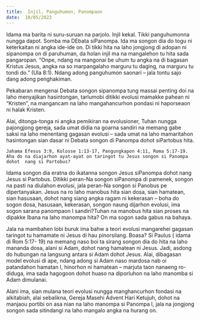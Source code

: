 ```yaml
---
title:  Injil, Panguhumon, Panompaon
date:  10/05/2023
---
```


Idama  ma  barita ni suru-suruan  na parjolo. Injil kekal. Tikki panguhumonna nungga dapot. Somba ma DEbata siPanompa. Ida ma songon dia do togu ni keterkaitan  ni angka  ide-ide  on. Di tikki  hita na laho jongjong di adopan ni sipanompa on di paruhuman,  da holan  injil ma na mangalehon  tu hita sada  pangaropan. “Onpe, ndang na mangonai be uhum tu angka na di bagasan Kristus Jesus, angka na so marpangalaho marguru tu daging, na marguru tu tondi do.” (Ula 8:1). Ndang  adong  panguhumon  saonari – jala tontu  sajo  dang  adong  penghakiman.

Pekabaran mengenai Debata  songon  sipanompa tung  massai  penting  doi na laho  menyajikan  hasintongan, tarlumobi ditikki  evolusi mamakke  pahean ni “Kristen”, na mangancam na laho mangahancurhon  pondasi ni haporseaon ni halak Kristen.

Alai, ditonga-tonga  ni angka  pemikiran  na evolusioner, Tuhan   nungga  pajongjong  gereja, sada umat didia na goarna sandiri na memang  gabe  saksi na laho menentang  gagasan  evolusi – sada  umat na laho mamaritahon  hasintongan  sian dasar  ni Debata songon di Panompa dohot siPartobus hita.

`Jahama Efesus 3:9, Kolosse 1:13-17, Pangungkapon 4:11, Roma 5:17-19. Aha do na diajarhon ayat-ayat on taringot tu Jesus songon si Panompa dohot  nang si Partobus?`

Idama songon dia eratna do ikatanna songon Jesus siPanompa dohot nang  Jesus si Partobus. Ditikki  peran-Na songon  siPanompa di pamenek, songon na pasti na diulahon evolusi, jala peran-Na songon si Panobus  pe dipertanyakan. Jesus na ro laho  manobus hita sian  dosa, sian hamatean, sian  hasusaan, dohot  nang  siang  angka  ragam ni kekerasan – boha do sogon  dosa, hasusaan, kekerasan, songon  naung  dijarhon evolusi, ima sogon sarana panompaon I sandiri?Tuhan   na  manobus  hita sian  proses na dipakke Ibana  na laho  manompa hita? On ma sogon  sada  gabus na bahaya.

Jala na mambahen  lobi buruk ima bahw a teori evolusi mangarehei gagasan  taringot tu hamamate ni Jesus di hau  pinorsilang. Boasa? Si Paulus ( idama di Rom 5:17- 19) na memang  naso boi ta sirang  songon dia do hita na laho  mananda  dosa, alani si Adam, dohot  nang  hamatean ni Jesus. Jadi, asdong do hubungan  na langsung  antara si Adam dohot  Jesus. Alai, dibagasan model evolusi di ape, ndang  adong si Adam naso  mardosa nab oi  patandahon hamatan I, hinorhon ni hamatean – marjuta taon  nanaeng  ro- diduga, ima sada hagogoon dohot huaso na diporluhon na laho  manomba si Adam dimulanai.

Alani ima, sian mulana teori evolusi nungga  manghancurhon fondasi na alkitabiah, alai sebalikna, Gereja Masehi Advent Hari Ketujuh, dohot  na manjaou portibi on asa nian na laho  manompa si Panompa I, jala  na jongjong songon sada  sitindangi na laho  mangalo angka na hurang  on.
